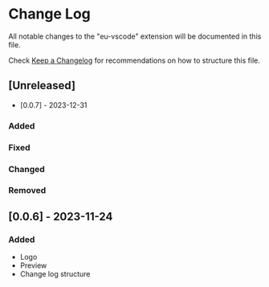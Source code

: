 # Change Log

All notable changes to the "eu-vscode" extension will be documented in this file.

Check [Keep a Changelog](http://keepachangelog.com/) for recommendations on how to structure this file.

## [Unreleased]

- [0.0.7] - 2023-12-31

### Added

### Fixed

### Changed

### Removed

## [0.0.6] - 2023-11-24

### Added

- Logo
- Preview
- Change log structure